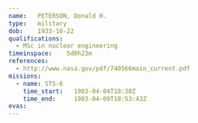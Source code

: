 ```yaml
---
name:	PETERSON, Donald H.
type:	military
dob:	1933-10-22
qualifications:
  - MSc in nuclear engineering
timeinspace:	5d0h23m
references:
  - http://www.nasa.gov/pdf/740566main_current.pdf
missions:
  - name: STS-6
    time_start:   1983-04-04T18:30Z
    time_end:     1983-04-09T18:53:43Z
evas:
---
```

